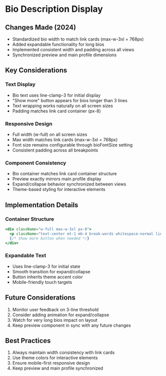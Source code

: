 # Bio Description Display

## Changes Made (2024)

- Standardized bio width to match link cards (max-w-3xl = 768px)
- Added expandable functionality for long bios
- Implemented consistent width and padding across all views
- Synchronized preview and main profile dimensions

## Key Considerations

### Text Display

- Bio text uses line-clamp-3 for initial display
- "Show more" button appears for bios longer than 3 lines
- Text wrapping works naturally on all screen sizes
- Padding matches link card container (px-8)

### Responsive Design

- Full width (w-full) on all screen sizes
- Max width matches link cards (max-w-3xl = 768px)
- Font size remains configurable through bioFontSize setting
- Consistent padding across all breakpoints

### Component Consistency

- Bio container matches link card container structure
- Preview exactly mirrors main profile display
- Expand/collapse behavior synchronized between views
- Theme-based styling for interactive elements

## Implementation Details

### Container Structure

```jsx
<div className="w-full max-w-3xl px-8">
  <p className="text-center mt-1 mb-4 break-words whitespace-normal line-clamp-3">{bio}</p>
  {/* Show more button when needed */}
</div>
```

### Expandable Text

- Uses line-clamp-3 for initial state
- Smooth transition for expand/collapse
- Button inherits theme accent color
- Mobile-friendly touch targets

## Future Considerations

1. Monitor user feedback on 3-line threshold
2. Consider adding animation for expand/collapse
3. Watch for very long bios impact on layout
4. Keep preview component in sync with any future changes

## Best Practices

1. Always maintain width consistency with link cards
2. Use theme colors for interactive elements
3. Ensure mobile-first responsive design
4. Keep preview and main profile synchronized
